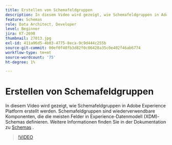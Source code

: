 ```yaml
---
title: Erstellen von Schemafeldgruppen
description: In diesem Video wird gezeigt, wie Schemafeldgruppen in Adobe Experience Platform erstellt werden. Schemafeldgruppen sind wiederverwendbare Komponenten, die die meisten Felder in Experience-Datenmodell (XDM)-Schemas definieren.
feature: Schemas
role: Data Architect, Developer
level: Beginner
jira: KT-2698
thumbnail: 27013.jpg
exl-id: 411a96d5-4b03-4775-8eca-9c9d444c255b
source-git-commit: 00ef0f40fb3d82f0c06428a35c0e402f46ab6774
workflow-type: tm+mt
source-wordcount: '75'
ht-degree: 1%

---
```


# Erstellen von Schemafeldgruppen

In diesem Video wird gezeigt, wie Schemafeldgruppen in Adobe Experience Platform erstellt werden. Schemafeldgruppen sind wiederverwendbare Komponenten, die die meisten Felder in Experience-Datenmodell (XDM)-Schemas definieren. Weitere Informationen finden Sie in der Dokumentation zu [Schemas](https://experienceleague.adobe.com/docs/experience-platform/xdm/home.html?lang=de) .

>[!VIDEO](https://video.tv.adobe.com/v/27013?learn=on)
